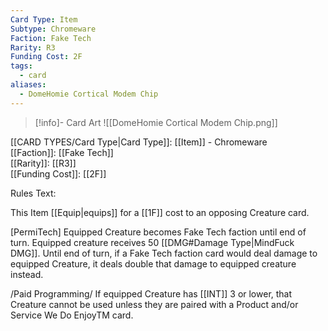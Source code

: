 ```yaml
---
Card Type: Item
Subtype: Chromeware
Faction: Fake Tech
Rarity: R3
Funding Cost: 2F
tags:
  - card
aliases:
  - DomeHomie Cortical Modem Chip
---
```

> [!info]- Card Art
> ![[DomeHomie Cortical Modem Chip.png]]

[[CARD TYPES/Card Type|Card Type]]: [[Item]] - Chromeware  
[[Faction]]: [[Fake Tech]]  
[[Rarity]]: [[R3]]  
[[Funding Cost]]: [[2F]]  

Rules Text:  

This Item [[Equip|equips]] for a [[1F]] cost to an opposing Creature card.  

[PermiTech] Equipped Creature becomes Fake Tech faction until end of turn. 
Equipped creature receives 50 [[DMG#Damage Type|MindFuck DMG]]. 
Until end of turn, if a Fake Tech faction card would deal damage to equipped Creature, it deals double that damage to equipped creature instead.  

/Paid Programming/ If equipped Creature has [[INT]] 3 or lower, that Creature cannot be used unless they are paired with a Product and/or Service We Do EnjoyTM card.  